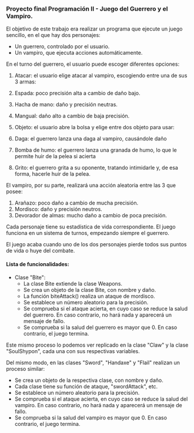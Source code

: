 ### Proyecto final Programación II - Juego del Guerrero y el Vampiro.

El objetivo de este trabajo era realizar un programa que ejecute un juego sencillo, en el que hay dos personajes:

- Un guerrero, controlado por el usuario.
- Un vampiro, que ejecuta acciones automáticamente.

En el turno del guerrero, el usuario puede escoger diferentes opciones:

1. Atacar: el usuario elige atacar al vampiro, escogiendo entre una de sus 3 armas:
  1. Espada: poco precisión alta a cambio de daño bajo.
  2. Hacha de mano: daño y precisión neutras.
  3. Mangual: daño alto a cambio de baja precisión.

2. Objeto: el usuario abre la bolsa y elige  entre dos objeto para usar:
  1. Daga: el guerrero lanza una daga al vampiro, causándole daño
  2. Bomba de humo: el guerrero lanza una granada de humo, lo que le permite huir de la pelea si acierta

3. Grito: el guerrero grita a su oponente, tratando intimidarle y, de esa forma, hacerle huir de la pelea.

El vampiro, por su parte, realizará una acción aleatoria entre las 3 que posee:

1. Arañazo: poco daño a cambio de mucha precisión.
2. Mordisco: daño y precisión neutros.
3. Devorador de almas: mucho daño a cambio de poca precisión.

Cada personaje tiene su estadística de vida correspondiente. El juego funciona en un sistema de turnos, empezando siempre el guerrero.

El juego acaba cuando uno de los dos personajes pierde todos sus puntos de vida o huye del combate.

#### Lista de funcionalidades:

- Clase "Bite":
  - La clase Bite extiende la clase Weapons.
  - Se crea un objeto de la clase Bite, con nombre y daño.
  - La función biteAttack() realiza un ataque de mordisco.
  - Se establece un número aleatorio para la precisión.
  - Se comprueba si el ataque acierta, en cuyo caso se reduce la salud del guerrero. En caso contrario, no hará nada y aparecerá un mensaje de fallo.
  - Se comprueba si la salud del guerrero es mayor que 0. En caso contrario, el juego termina.

Este mismo proceso lo podemos ver replicado en la clase "Claw" y la clase "SoulShypon", cada una con sus respectivas variables.

Del mismo modo, en las clases "Sword", "Handaxe" y "Flail" realizan un proceso similar:

- Se crea un objeto de la respectiva clase, con nombre y daño.
- Cada clase tiene su función de ataque, "swordAttack", etc.
- Se establece un número aleatorio para la precisión.
- Se comprueba si el ataque acierta, en cuyo caso se reduce la salud del vampiro. En caso contrario, no hará nada y aparecerá un mensaje de fallo.
- Se comprueba si la salud del vampiro es mayor que 0. En caso contrario, el juego termina.


